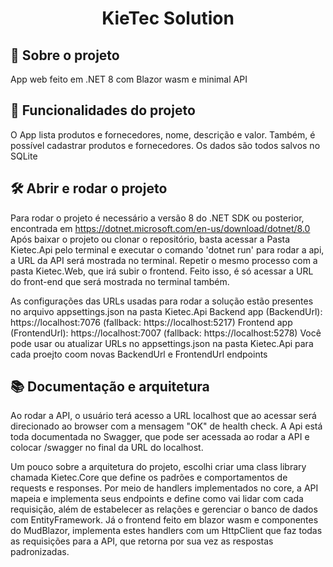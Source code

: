 <h1 align="center"> KieTec Solution </h1>

## 🎯 Sobre o projeto
App web feito em .NET 8 com Blazor wasm e minimal API

## 🔨 Funcionalidades do projeto

O App lista produtos e fornecedores, nome, descrição e valor. Também, é possível cadastrar produtos e fornecedores. Os dados são todos salvos no SQLite

## 🛠️ Abrir e rodar o projeto

Para rodar o projeto é necessário a versão 8 do .NET SDK ou posterior, encontrada em <href> https://dotnet.microsoft.com/en-us/download/dotnet/8.0 </href>
Após baixar o projeto ou clonar o repositório, basta acessar a Pasta Kietec.Api pelo terminal e executar o comando 'dotnet run' para rodar a api, a URL
da API será mostrada no terminal.
Repetir o mesmo processo com a pasta Kietec.Web, que irá subir o frontend. Feito isso, é só acessar a URL do front-end que será mostrada no terminal também.

As configurações das URLs usadas para rodar a solução estão presentes no arquivo appsettings.json na pasta Kietec.Api
Backend app (BackendUrl): https://localhost:7076 (fallback: https://localhost:5217)
Frontend app (FrontendUrl): https://localhost:7007 (fallback: https://localhost:5278)
Você pode usar ou atualizar URLs no appsettings.json na pasta Kietec.Api para cada proejto coom novas BackendUrl e FrontendUrl endpoints

## 📚 Documentação e arquitetura

Ao rodar a API, o usuário terá acesso a URL localhost que ao acessar será direcionado ao browser com a mensagem "OK" de health check.
A Api está toda documentada no Swagger, que pode ser acessada ao rodar a API e colocar /swagger no final da URL do localhost.

Um pouco sobre a arquitetura do projeto, escolhi criar uma class library chamada Kietec.Core que define os padrões e comportamentos de requests e responses.
Por meio de handlers implementados no core, a API mapeia e implementa seus endpoints e define como vai lidar com cada requisição, além de estabelecer as relações e gerenciar o banco de dados com EntityFramework.
Já o frontend feito em blazor wasm e componentes do MudBlazor, implementa estes handlers com um HttpClient que faz todas as requisições para a API, que retorna por sua vez as respostas padronizadas.
